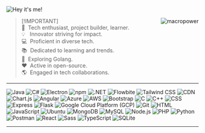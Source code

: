 ![Hey it's me!](https://github.com/coding-desk20/coding-desk20/blob/main/images/Banner.png?raw=true)

<img src="https://github-stats-alpha.vercel.app/api?username=codingdesk-dev&cc=transparent&tc=aaa&ic=aaa&bc=transparent" alt="macropower" align="right" />

> [!IMPORTANT]\
> 🚀   &nbsp;Tech enthusiast, project builder, learner. <br>
> 💡   &nbsp; Innovator striving for impact. <br>
> 💻  &nbsp;Proficient in diverse tech. <br>
> 📚  &nbsp;Dedicated to learning and trends. <br>
> 🌱  &nbsp;Exploring Golang. <br>
> ❤️  &nbsp;Active in open-source. <br>
> 🌎  &nbsp;Engaged in tech collaborations. <br>

<hr>

![Java](https://img.shields.io/badge/java-%23ED8B00.svg?style=for-the-badge&logo=java&logoColor=white)
![C#](https://img.shields.io/badge/c%23-%23239120.svg?style=for-the-badge&logo=c-sharp&logoColor=white)
![Electron](https://img.shields.io/badge/electron-%234387F3.svg?style=for-the-badge&logo=electron&logoColor=white)
![npm](https://img.shields.io/badge/npm-%23CB3837.svg?style=for-the-badge&logo=npm&logoColor=white)
![.NET](https://img.shields.io/badge/.NET-%23512BD4.svg?style=for-the-badge&logo=.net&logoColor=white)
![Flowbite](https://img.shields.io/badge/flowbite-%2331CCEC.svg?style=for-the-badge&logo=flowbite&logoColor=white)
![Tailwind CSS](https://img.shields.io/badge/tailwindcss-%231a202c.svg?style=for-the-badge&logo=tailwind-css&logoColor=white)
![CDN](https://img.shields.io/badge/cdn-%2339488e.svg?style=for-the-badge&logo=cdn&logoColor=white)
![Chart.js](https://img.shields.io/badge/chart.js-%23FF6384.svg?style=for-the-badge&logo=chart-dot-js&logoColor=white)
![Angular](https://img.shields.io/badge/angular-%23DD0031.svg?style=for-the-badge&logo=angular&logoColor=white)
![Azure](https://img.shields.io/badge/azure-%230072C6.svg?style=for-the-badge&logo=microsoft-azure&logoColor=white)
![AWS](https://img.shields.io/badge/aws-%23FF9900.svg?style=for-the-badge&logo=amazon-aws&logoColor=white)
![Bootstrap](https://img.shields.io/badge/bootstrap-%23563D7C.svg?style=for-the-badge&logo=bootstrap&logoColor=white)
![C](https://img.shields.io/badge/C-00599C?style=for-the-badge&logo=c&logoColor=white)
![C++](https://img.shields.io/badge/C++-00599C?style=for-the-badge&logo=c%2B%2B&logoColor=white)
![CSS](https://img.shields.io/badge/CSS-1572B6?style=for-the-badge&logo=css3&logoColor=white)
![Express](https://img.shields.io/badge/Express.js-000000?style=for-the-badge&logo=express&logoColor=white)
![Flask](https://img.shields.io/badge/Flask-%23000.svg?style=for-the-badge&logo=flask&logoColor=white)
![Google Cloud Platform (GCP)](https://img.shields.io/badge/Google_Cloud_Platform-%234285F4.svg?style=for-the-badge&logo=google-cloud&logoColor=white)
![Git](https://img.shields.io/badge/Git-F05032?style=for-the-badge&logo=git&logoColor=white)
![HTML](https://img.shields.io/badge/HTML-239120?style=for-the-badge&logo=html5&logoColor=white)
![JavaScript](https://img.shields.io/badge/JavaScript-F7DF1E?style=for-the-badge&logo=javascript&logoColor=black)
![Ubuntu](https://img.shields.io/badge/Ubuntu-E95420?style=for-the-badge&logo=ubuntu&logoColor=white)
![MongoDB](https://img.shields.io/badge/MongoDB-%234ea94b.svg?style=for-the-badge&logo=mongodb&logoColor=white)
![MySQL](https://img.shields.io/badge/MySQL-00000F?style=for-the-badge&logo=mysql&logoColor=white)
![Node.js](https://img.shields.io/badge/Node.js-43853D?style=for-the-badge&logo=node.js&logoColor=white)
![PHP](https://img.shields.io/badge/PHP-777BB4?style=for-the-badge&logo=php&logoColor=white)
![Python](https://img.shields.io/badge/Python-3776AB?style=for-the-badge&logo=python&logoColor=white)
![Postman](https://img.shields.io/badge/Postman-FF6C37?style=for-the-badge&logo=postman&logoColor=white)
![React](https://img.shields.io/badge/React-61DAFB?style=for-the-badge&logo=react&logoColor=white)
![Sass](https://img.shields.io/badge/Sass-CC6699?style=for-the-badge&logo=sass&logoColor=white)
![TypeScript](https://img.shields.io/badge/TypeScript-007ACC?style=for-the-badge&logo=typescript&logoColor=white)
![SQLite](https://img.shields.io/badge/SQLite-07405E?style=for-the-badge&logo=sqlite&logoColor=white)

<hr>
